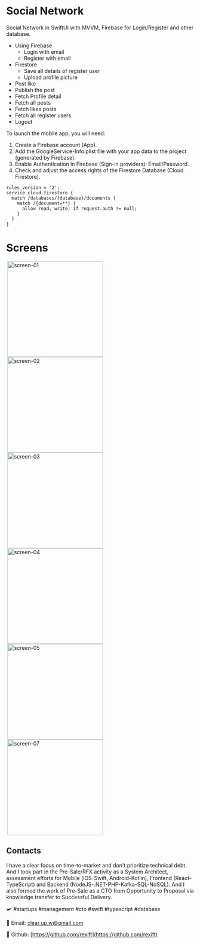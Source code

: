 # Social Network
Social Network in SwiftUI with MVVM, 
Firebase for Login/Register and other database.


- Using Firebase 
  - Login with email
  - Register with email
- Firestore
  - Save all details of register user
  - Upload profile picture
- Post like
- Publish the post
- Fetch Profile detail
- Fetch all posts
- Fetch likes posts
- Fetch all register users
- Logout

To launch the mobile app, you will need:
1. Create a Firebase account (App).
2. Add the GoogleService-Info.plist file with your app data to the project (generated by Firebase).
3. Enable Authentication in Firebase (Sign-in providers): Email/Password.
4. Check and adjust the access rights of the Firestore Database (Cloud Firestore).

```
rules_version = '2';
service cloud.firestore {
  match /databases/{database}/documents {
    match /{document=**} {
      allow read, write: if request.auth != null;
    }
  }
}
```

# Screens
<img src="/Screens/screen-01.png" alt="screen-01" width="256" hspace="3"/><img src="/Screens/screen-02.png" alt="screen-02" width="256" hspace="3"/><img src="/Screens/screen-03.png" alt="screen-03" width="256" hspace="3"/><img src="/Screens/screen-04.png" alt="screen-04" width="256" hspace="3"/><img src="/Screens/screen-05.png" alt="screen-05" width="256" hspace="3"/><img src="/Screens/screen-07.png" alt="screen-07" width="256" hspace="3"/>

## Contacts

I have a clear focus on time-to-market and don't prioritize technical debt. And I took part in the Pre-Sale/RFX activity as a System Architect, assessment efforts for Mobile (iOS-Swift, Android-Kotlin), Frontend (React-TypeScript) and Backend (NodeJS-.NET-PHP-Kafka-SQL-NoSQL). And I also formed the work of Pre-Sale as a CTO from Opportunity to Proposal via knowledge transfer to Successful Delivery.
 
🛩️ #startups #management #cto #swift #typescript #database

📧 Email: [clear.up.w@gmail.com](mailto:clear.cup.w@gmail.com)

👋 Github: [https://github.com/rexift](https://github.com/rexift)
